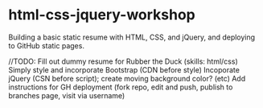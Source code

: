 # html-css-jquery-workshop

Building a basic static resume with HTML, CSS, and jQuery, and deploying to GitHub static pages.

//TODO:
Fill out dummy resume for Rubber the Duck (skills: html/css)
Simply style and incorporate Bootstrap (CDN before style)
Incoporate jQuery (CSN before script); create moving background color? (etc)
Add instructions for GH deployment (fork repo, edit and push, publish to branches page, visit via username)
